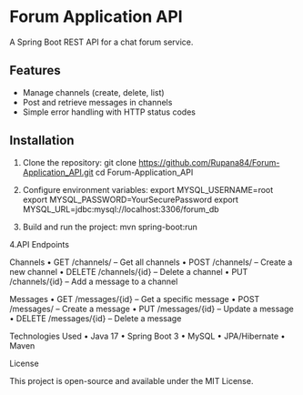 # Forum Application API

A Spring Boot REST API for a chat forum service.

## Features
- Manage channels (create, delete, list)
- Post and retrieve messages in channels
- Simple error handling with HTTP status codes

## Installation
1. Clone the repository:
   git clone https://github.com/Rupana84/Forum-Application_API.git
   cd Forum-Application_API

2.	Configure environment variables:
    export MYSQL_USERNAME=root
    export MYSQL_PASSWORD=YourSecurePassword
    export MYSQL_URL=jdbc:mysql://localhost:3306/forum_db

3.	Build and run the project:
    mvn spring-boot:run

4.API Endpoints

Channels
	•	GET /channels/ – Get all channels
	•	POST /channels/ – Create a new channel
	•	DELETE /channels/{id} – Delete a channel
	•	PUT /channels/{id} – Add a message to a channel

Messages
	•	GET /messages/{id} – Get a specific message
	•	POST /messages/ – Create a message
	•	PUT /messages/{id} – Update a message
	•	DELETE /messages/{id} – Delete a message

Technologies Used
	•	Java 17
	•	Spring Boot 3
	•	MySQL
	•	JPA/Hibernate
	•	Maven

License

This project is open-source and available under the MIT License.
